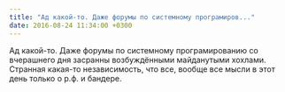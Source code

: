 ```yaml
---
title: "Ад какой-то. Даже форумы по системному програмиров..."
date: 2016-08-24 11:34:00 +0300
---
```


Ад какой-то. Даже форумы по системному програмированию со вчерашнего дня засранны возбуждёнными майданутыми хохлами. Странная какая-то независимость, что все, вообще все мысли в этот день только о р.ф. и бандере.

